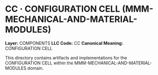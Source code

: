 # CC · CONFIGURATION CELL (MMM-MECHANICAL-AND-MATERIAL-MODULES)

**Layer:** COMPONENTS
**LLC Code:** CC
**Canonical Meaning:** CONFIGURATION CELL

This directory contains artifacts and implementations for the CONFIGURATION CELL within the MMM-MECHANICAL-AND-MATERIAL-MODULES domain.
